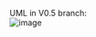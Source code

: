 UML in V0.5 branch:  
![image](https://github.com/SEG2105-uottawa/seg2105f21-project-project_gr13/blob/deliverable1_V0.5/uml.png)
